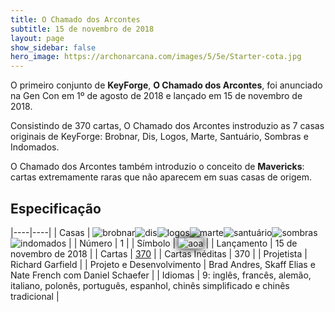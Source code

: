 ```yaml
---
title: O Chamado dos Arcontes
subtitle: 15 de novembro de 2018
layout: page
show_sidebar: false
hero_image: https://archonarcana.com/images/5/5e/Starter-cota.jpg
---
```


O primeiro conjunto de **KeyForge**, **O Chamado dos Arcontes**, foi anunciado na Gen Con em 1º de agosto de 2018 e lançado em 15 de novembro de 2018.

Consistindo de 370 cartas, O Chamado dos Arcontes instroduzio as 7 casas originais de KeyForge: Brobnar, Dis, Logos, Marte, Santuário, Sombras e Indomados.

O Chamado dos Arcontes também introduzio o conceito de **Mavericks**: cartas extremamente raras que não aparecem em suas casas de origem.

## Especificação

|----|----|
| Casas | ![brobnar](https://archonarcana.com/images/thumb/e/e0/Brobnar.png/22px-Brobnar.png)![dis](https://archonarcana.com/images/thumb/e/e8/Dis.png/22px-Dis.png)![logos](https://archonarcana.com/images/thumb/c/ce/Logos.png/22px-Logos.png)![marte](https://archonarcana.com/images/thumb/d/de/Mars.png/22px-Mars.png)![santuário](https://archonarcana.com/images/thumb/c/c7/Sanctum.png/22px-Sanctum.png)![sombras](https://archonarcana.com/images/thumb/e/ee/Shadows.png/22px-Shadows.png)![indomados](https://archonarcana.com/images/thumb/b/bd/Untamed.png/22px-Untamed.png) |
| Número | 1 |
| Símbolo | <img src="https://archonarcana.com/images/thumb/0/0d/Cota.png/19px-Cota.png" alt="aoa" style="box-shadow: inset 0 0 1em #00000055, 0 0 1em black;"> |
| Lançamento | 15 de novembro de 2018 |
| Cartas | [370](cards) |
| Cartas Inéditas | 370 |
| Projetista | Richard Garfield |
| Projeto e Desenvolvimento | Brad Andres, Skaff Elias e Nate French com Daniel Schaefer |
| Idiomas | 9: inglês, francês, alemão, italiano, polonês, português, espanhol, chinês simplificado e chinês tradicional |
